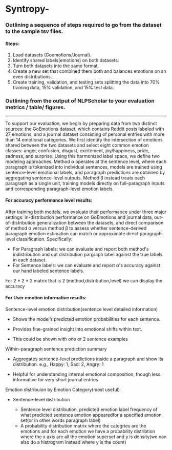 # Syntropy-


### Outlining a sequence of steps required to go from the dataset to the sample tsv files. 

#### Steps:
1. Load datasets (Goemotions/Journal).
2. Identify shared labels(emotions) on both datasets.
3. Turn both datasets into the same format.
4. Create a new set that combined them both and balances emotions on an even distributions.
5. Create training, validation, and testing sets splitting the data into 70% training data, 15% validation, and 15% test data.
   


### Outlining from the output of NLPScholar to your evaluation metrics / table/ figures. 
-------

To support our evaluation, we begin by preparing data from two distinct sources: the GoEmotions dataset, which contains Reddit posts labeled with 27 emotions, and a journal dataset consisting of personal entries with more than 14 emotional categories. We first identify the intersection of emotions shared between the two datasets and select eight common emotion classes: anger, confusion, disgust, excitement, joy/happiness, pride, sadness, and surprise. Using this harmonized label space, we define two modeling approaches. Method α operates at the sentence level, where each paragraph is tokenized into individual sentences, models are trained using sentence-level emotional labels, and paragraph predictions are obtained by aggregating sentence-level outputs. Method β instead treats each paragraph as a single unit, training models directly on full-paragraph inputs and corresponding paragraph-level emotion labels.



#### For accuracy performance level results:


   After training both models, we evaluate their performance under three major settings: in-distribution performance on GoEmotions and journal data, out-of-distribution generalization between the datasets, and direct comparison of method α versus method β to assess whether sentence-derived paragraph emotion estimation can match or approximate direct paragraph-level classification. Specifically:
  
  - For Paragraph labels: we can evaluate and report both method's indistribution and out distribution pargraph label against the true labels in each dataset.
  - For Sentence labels: we can evaluate and report α's accuracy against our hand labeled sentence labels.

For 2 * 2 * 2 matrix that is 2 (method,distribution,level) we can display the accuracy
  




#### For User emotion informative results:


Sentence-level emotion distribution(sentence level detailed information)

- Shows the model’s predicted emotion probabilities for each sentence.

- Provides fine-grained insight into emotional shifts within text.
- This could be shown with one or 2 sentence examples

Within-paragraph sentence prediction summary

- Aggregates sentence-level predictions inside a paragraph and show its distribution.
e.g., Happy: 1, Sad: 2, Angry: 1

- Helpful for understanding internal emotional composition, though less informative for very short journal entries


 Emotion distribuion by Emotion Category(most useful)

* Sentence-level distribution

   + Sentence level distribution, predicted emotion label frequency of  what predicted sentence emotion appearedfor a specified emotion set(or in other words paragraph label)
   + A probability distribution matrix where the categries are the emotions and for each emotion we have a probability distribtion where the x axis are all the emotion superset and y is density(we can also do a histrogram instead where y is the count)

